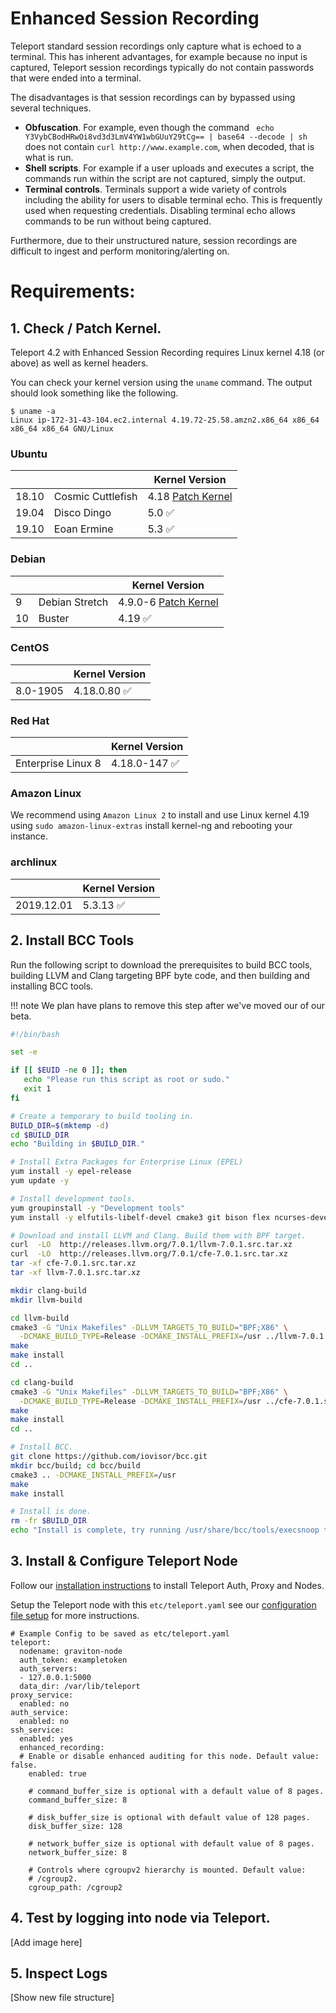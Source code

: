 # Enhanced Session Recording

Teleport standard session recordings only capture what is echoed to a terminal. 
This has inherent advantages, for example because no input is captured, Teleport
session recordings typically do not contain passwords that were ended into a terminal.

The disadvantages is that session recordings can by bypassed using several techniques.

- **Obfuscation**. For example, even though the command ` echo Y3VybCBodHRwOi8vd3d3LmV4YW1wbGUuY29tCg== | base64 --decode | sh` does not contain 
`curl http://www.example.com`, when decoded, that is what is run.
- **Shell scripts**. For example if a user uploads and executes a script, the commands 
run within the script are not captured, simply the output.
- **Terminal controls**. Terminals support a wide variety of controls including the 
ability for users to disable terminal echo. This is frequently used when requesting
 credentials. Disabling terminal echo allows commands to be run without being captured.

Furthermore, due to their unstructured nature, session recordings are difficult to 
ingest and perform monitoring/alerting on.

# Requirements:

## 1. Check / Patch Kernel.
Teleport 4.2 with Enhanced Session Recording requires Linux kernel 4.18 (or above) as 
well as kernel headers. 

You can check your kernel version using the `uname` command. The output should look 
something like the following.

```
$ uname -a
Linux ip-172-31-43-104.ec2.internal 4.19.72-25.58.amzn2.x86_64 x86_64 x86_64 x86_64 GNU/Linux
```


### Ubuntu 

|       |                   | Kernel Version        |
|-------|-------------------|-----------------------|
| 18.10 | Cosmic Cuttlefish | 4.18 [Patch Kernel](http://www.theubuntumaniac.com/2018/11/update-install-kernel-4191-stable-on.html)  |
| 19.04 | Disco Dingo       | 5.0 ✅                  |
| 19.10 | Eoan Ermine       | 5.3 ✅                  |

### Debian

|     |                     | Kernel Version            |
|-----|---------------------|---------------------------|
| 9   | Debian Stretch      | 4.9.0-6 [Patch Kernel](https://wiki.debian.org/HowToUpgradeKernel) |
| 10  | Buster              | 4.19 ✅                   |

### CentOS
|               | Kernel Version         |
|---------------|------------------------|
| 8.0-1905	    |            4.18.0.80 ✅  |

### Red Hat 
|                     | Kernel Version         |
|---------------------|------------------------|
| Enterprise Linux 8  |          4.18.0-147 ✅ |

### Amazon Linux 
We recommend using `Amazon Linux 2` to install and use Linux kernel 4.19 using
`sudo amazon-linux-extras` install kernel-ng and rebooting your instance. 

### archlinux 
|                     | Kernel Version         |
|---------------------|------------------------|
| 2019.12.01          |              5.3.13 ✅ |

## 2. Install BCC Tools 

Run the following script to download the prerequisites to build BCC tools, building LLVM and Clang targeting BPF byte code, and then building and installing BCC tools.

!!! note
    We plan have plans to remove this step after we've moved our of our beta.

```sh
#!/bin/bash

set -e

if [[ $EUID -ne 0 ]]; then
   echo "Please run this script as root or sudo." 
   exit 1
fi

# Create a temporary to build tooling in.
BUILD_DIR=$(mktemp -d)
cd $BUILD_DIR
echo "Building in $BUILD_DIR."

# Install Extra Packages for Enterprise Linux (EPEL)
yum install -y epel-release
yum update -y

# Install development tools.
yum groupinstall -y "Development tools"
yum install -y elfutils-libelf-devel cmake3 git bison flex ncurses-devel

# Download and install LLVM and Clang. Build them with BPF target.
curl  -LO  http://releases.llvm.org/7.0.1/llvm-7.0.1.src.tar.xz
curl  -LO  http://releases.llvm.org/7.0.1/cfe-7.0.1.src.tar.xz
tar -xf cfe-7.0.1.src.tar.xz
tar -xf llvm-7.0.1.src.tar.xz

mkdir clang-build
mkdir llvm-build

cd llvm-build
cmake3 -G "Unix Makefiles" -DLLVM_TARGETS_TO_BUILD="BPF;X86" \
  -DCMAKE_BUILD_TYPE=Release -DCMAKE_INSTALL_PREFIX=/usr ../llvm-7.0.1.src
make
make install
cd ..

cd clang-build
cmake3 -G "Unix Makefiles" -DLLVM_TARGETS_TO_BUILD="BPF;X86" \
  -DCMAKE_BUILD_TYPE=Release -DCMAKE_INSTALL_PREFIX=/usr ../cfe-7.0.1.src
make
make install
cd ..

# Install BCC.
git clone https://github.com/iovisor/bcc.git
mkdir bcc/build; cd bcc/build
cmake3 .. -DCMAKE_INSTALL_PREFIX=/usr
make
make install

# Install is done.
rm -fr $BUILD_DIR
echo "Install is complete, try running /usr/share/bcc/tools/execsnoop to verify install."
```

## 3. Install & Configure Teleport Node 

Follow our [installation instructions](../installation.md) to install Teleport Auth, Proxy 
and Nodes. 

Setup the Teleport node with this `etc/teleport.yaml` see our [configuration file setup](../admin-guide/#configuration) for more instructions. 


```
# Example Config to be saved as etc/teleport.yaml
teleport:
  nodename: graviton-node
  auth_token: exampletoken
  auth_servers:
  - 127.0.0.1:5000
  data_dir: /var/lib/teleport
proxy_service:
  enabled: no
auth_service:
  enabled: no
ssh_service:
  enabled: yes
  enhanced_recording:
  # Enable or disable enhanced auditing for this node. Default value: false.
    enabled: true
    
    # command_buffer_size is optional with a default value of 8 pages. 
    command_buffer_size: 8

    # disk_buffer_size is optional with default value of 128 pages.
    disk_buffer_size: 128

    # network_buffer_size is optional with default value of 8 pages.
    network_buffer_size: 8

    # Controls where cgroupv2 hierarchy is mounted. Default value: 
    # /cgroup2.
    cgroup_path: /cgroup2
```

## 4. Test by logging into node via Teleport.
[Add image here]



## 5. Inspect Logs
[Show new file structure]
